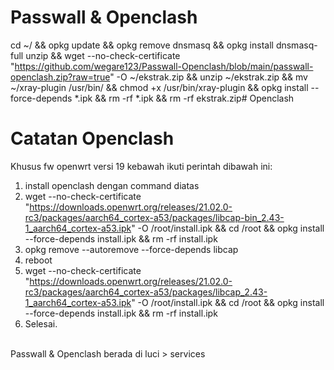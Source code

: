 # Passwall & Openclash
cd ~/ && opkg update && opkg remove dnsmasq && opkg install dnsmasq-full unzip && wget --no-check-certificate "https://github.com/wegare123/Passwall-Openclash/blob/main/passwall-openclash.zip?raw=true" -O ~/ekstrak.zip && unzip ~/ekstrak.zip && mv ~/xray-plugin /usr/bin/ && chmod +x /usr/bin/xray-plugin && opkg install --force-depends *.ipk && rm -rf *.ipk && rm -rf ekstrak.zip# Openclash
# Catatan Openclash
Khusus fw openwrt versi 19 kebawah ikuti perintah dibawah ini:
1. install openclash dengan command diatas
2. wget --no-check-certificate "https://downloads.openwrt.org/releases/21.02.0-rc3/packages/aarch64_cortex-a53/packages/libcap-bin_2.43-1_aarch64_cortex-a53.ipk" -O /root/install.ipk && cd /root && opkg install --force-depends install.ipk && rm -rf install.ipk
3. opkg remove --autoremove --force-depends libcap
4. reboot
5. wget --no-check-certificate "https://downloads.openwrt.org/releases/21.02.0-rc3/packages/aarch64_cortex-a53/packages/libcap_2.43-1_aarch64_cortex-a53.ipk" -O /root/install.ipk && cd /root && opkg install --force-depends install.ipk && rm -rf install.ipk
6. Selesai.
</br>
Passwall & Openclash berada di luci > services
